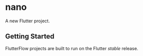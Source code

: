 # nano

A new Flutter project.

## Getting Started

FlutterFlow projects are built to run on the Flutter _stable_ release.
